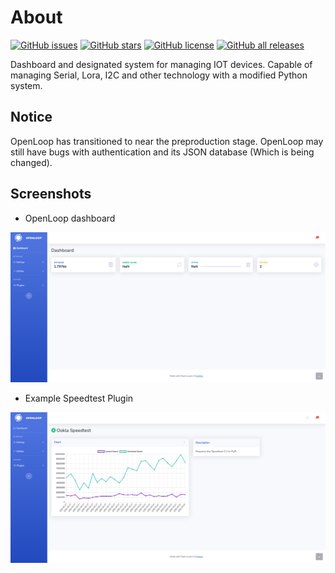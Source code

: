 # About

[![GitHub issues](https://img.shields.io/github/issues/CycloneBiz/OpenLoop?style=for-the-badge)](https://github.com/CycloneBiz/OpenLoop/issues) [![GitHub stars](https://img.shields.io/github/stars/CycloneBiz/OpenLoop?style=for-the-badge)](https://github.com/CycloneBiz/OpenLoop/stargazers) [![GitHub license](https://img.shields.io/github/license/CycloneBiz/OpenLoop?style=for-the-badge)](LICENSE/) [![GitHub all releases](https://img.shields.io/github/downloads/CycloneBiz/OpenLoop/total?style=for-the-badge)](https://github.com/CycloneBiz/OpenLoop/releases)

Dashboard and designated system for managing IOT devices. Capable of managing Serial, Lora, I2C and other technology with a modified Python system.

## Notice

OpenLoop has transitioned to near the preproduction stage. OpenLoop may still have bugs with authentication and its JSON database (Which is being changed).

## Screenshots

* OpenLoop dashboard

![Dashboard](screenshots/dashboard.png)

* Example Speedtest Plugin

![Speedtest Plugin](screenshots/speedtest.png)
